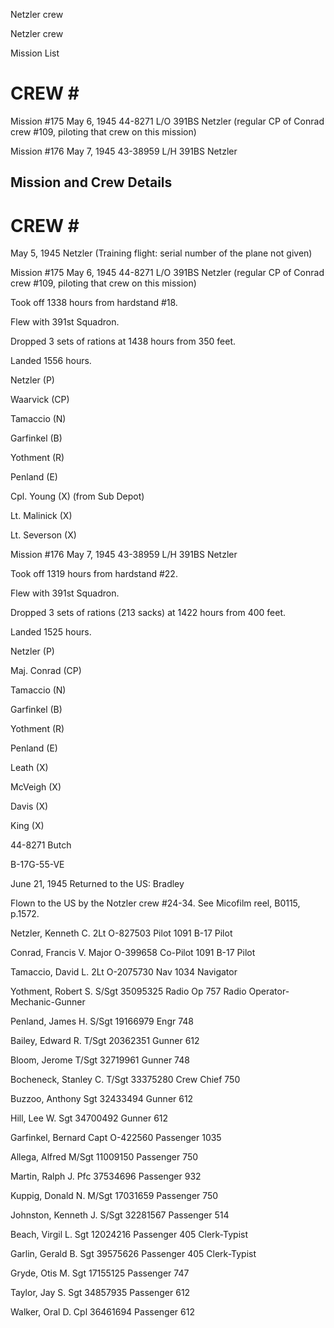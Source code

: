 





Netzler crew






 




Netzler crew

Mission List

# CREW \#

Mission #175 May 6, 1945 44-8271 L/O 391BS Netzler (regular
CP of Conrad crew #109, piloting that crew on this mission)

Mission #176 May 7, 1945 43-38959 L/H 391BS Netzler

## Mission and Crew Details

# CREW \#

May 5, 1945 Netzler (Training flight: serial number of the
plane not given)

Mission #175 May 6, 1945 44-8271 L/O 391BS Netzler (regular
CP of Conrad crew #109, piloting that crew on this mission)

Took off 1338 hours from hardstand #18.

Flew with 391st Squadron.

Dropped 3 sets of rations at 1438 hours from 350 feet.

Landed 1556 hours.

Netzler (P)

Waarvick (CP)

Tamaccio (N)

Garfinkel (B)

Yothment (R)

Penland (E)

Cpl. Young (X) (from Sub Depot)

Lt. Malinick (X)

Lt. Severson (X)

Mission #176 May 7, 1945 43-38959 L/H 391BS Netzler

Took off 1319 hours from hardstand #22.

Flew with 391st Squadron.

Dropped 3 sets of rations (213 sacks) at 1422 hours from 400
feet.

Landed 1525 hours.

Netzler (P)

Maj. Conrad (CP)

Tamaccio (N)

Garfinkel (B)

Yothment (R)

Penland (E)

Leath (X)

McVeigh (X)

Davis (X)

King (X)

44-8271 Butch

B-17G-55-VE

June 21, 1945 Returned to the US: Bradley

Flown to the US by the Notzler crew #24-34. See Micofilm
reel, B0115, p.1572.

Netzler, Kenneth
C.
2Lt
O-827503
Pilot
1091 B-17 Pilot

Conrad, Francis
V.
Major O-399658
Co-Pilot
1091 B-17 Pilot

Tamaccio, David
L.
2Lt
O-2075730
Nav
1034 Navigator

Yothment, Robert
S.
S/Sgt 35095325
Radio
Op
757 Radio Operator-
Mechanic-Gunner

Penland, James
H.
S/Sgt 19166979
Engr
748

Bailey, Edward
R.
T/Sgt 20362351
Gunner
612

Bloom,
Jerome
T/Sgt
32719961
Gunner
748

Bocheneck, Stanley
C.
T/Sgt
33375280
Crew
Chief
750

Buzzoo,
Anthony
Sgt 32433494
Gunner
612

Hill, Lee
W.
Sgt
34700492
Gunner
612

Garfinkel,
Bernard
Capt O-422560
Passenger
1035

Allega,
Alfred
M/Sgt
11009150
Passenger
750

Martin, Ralph
J.
Pfc
37534696
Passenger
932

Kuppig, Donald
N.
M/Sgt 17031659
Passenger
750

Johnston, Kenneth
J.
S/Sgt
32281567
Passenger
514

Beach, Virgil
L.
Sgt
12024216
Passenger
405 Clerk-Typist

Garlin, Gerald
B.
Sgt
39575626
Passenger
405 Clerk-Typist

Gryde, Otis M.
Sgt
17155125
Passenger
747

Taylor, Jay
S.
Sgt
34857935
Passenger
612

Walker, Oral
D.
Cpl
36461694
Passenger
612




